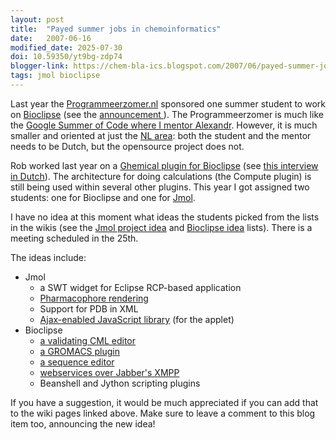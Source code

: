 ```yaml
---
layout: post
title:  "Payed summer jobs in chemoinformatics"
date:   2007-06-16
modified_date: 2025-07-30
doi: 10.59350/yt9bg-zdp74
blogger-link: https://chem-bla-ics.blogspot.com/2007/06/payed-summer-jobs-in-chemoinformatics.html
tags: jmol bioclipse
---
```


Last year the [Programmeerzomer.nl](http://www.programmeerzomer.nl/) sponsored one summer student to work on [Bioclipse](http://www.bioclipse.net/)
(see the [announcement <i class="fa-solid fa-recycle fa-xs"></i>](https://chem-bla-ics.linkedchemistry.info/2006/06/20/dutch-summer-of-code-sponsors.html)). The Programmeerzomer is much like the
[Google Summer of Code where I mentor Alexandr](http://kemistry-desktop.blogspot.com/2007/04/chemical-semantic-desktop.html). However, it is much
smaller and oriented at just the [NL area](http://en.wikipedia.org/wiki/Netherlands): both the student and the mentor needs to be Dutch,
but the opensource project does not.

Rob worked last year on a [Ghemical plugin for Bioclipse](http://wiki.bioclipse.net/index.php?title=Ghemical_plugin) (see
[this interview in Dutch](http://www.programmeerzomer.nl/interviews/rob_schellhorn/_rp_links1_elementId/1_1257)). The architecture for doing
calculations (the Compute plugin) is still being used within several other plugins. This year I got assigned two students: one for
Bioclipse and one for [Jmol](http://www.jmol.org/).

I have no idea at this moment what ideas the students picked from the lists in the wikis (see the
[Jmol project idea](http://wiki.jmol.org:81/index.php/ProgrammeerZomer) and [Bioclipse idea](http://wiki.bioclipse.net/index.php?title=SummerOfCode)
lists). There is a meeting scheduled in the 25th.

The ideas include:
* Jmol
  * a SWT widget for Eclipse RCP-based application
  * [Pharmacophore rendering](http://wiki.jmol.org:81/index.php/SoCPharmacophores)
  * Support for PDB in XML
  * [Ajax-enabled JavaScript library](http://wiki.jmol.org:81/index.php/SoCAjaxJS) (for the applet)
* Bioclipse
  * [a validating CML editor](http://wiki.bioclipse.net/index.php?title=Validating_CML_editor)
  * [a GROMACS plugin](http://wiki.bioclipse.net/index.php?title=Gromacs_plugin)
  * [a sequence editor](http://wiki.bioclipse.net/index.php?title=Sequence_editor)
  * [webservices over Jabber's XMPP](http://wiki.bioclipse.net/index.php?title=SummerOfCode)
  * Beanshell and Jython scripting plugins

If you have a suggestion, it would be much appreciated if you can add that to the wiki pages linked above. Make sure to leave a comment to this blog item too, announcing the new idea!
